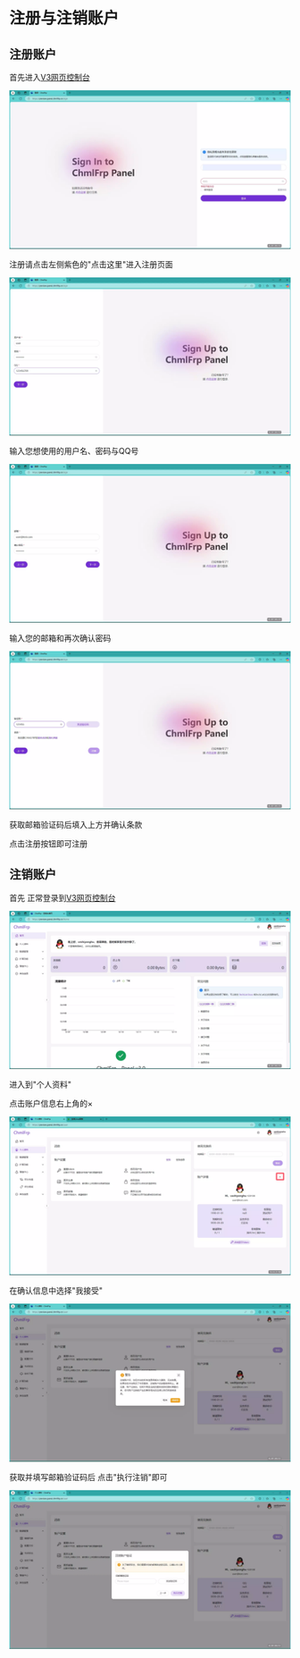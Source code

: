 # 注册与注销账户

## 注册账户

首先进入[V3网页控制台](https://panel.chmlfrp.cn/sign)

![zhuce1](./img/account/reg1.webp)

注册请点击左侧紫色的"点击这里"进入注册页面

![zhuce2](./img/account/reg2.webp)

输入您想使用的用户名、密码与QQ号

![zhuce3](./img/account/reg3.webp)

输入您的邮箱和再次确认密码

![zhuce4](./img/account/reg4.webp)

获取邮箱验证码后填入上方并确认条款

点击注册按钮即可注册

## 注销账户

首先 正常登录到[V3网页控制台](https://panel.chmlfrp.cn/home)

![logout1](./img/account/logout1.webp)

进入到"个人资料"

点击账户信息右上角的×

![logout2](./img/account/logout2.webp)

在确认信息中选择"我接受"

![logout3](./img/account/logout3.webp)

获取并填写邮箱验证码后 点击"执行注销"即可

![logout4](./img/account/logout4.webp)